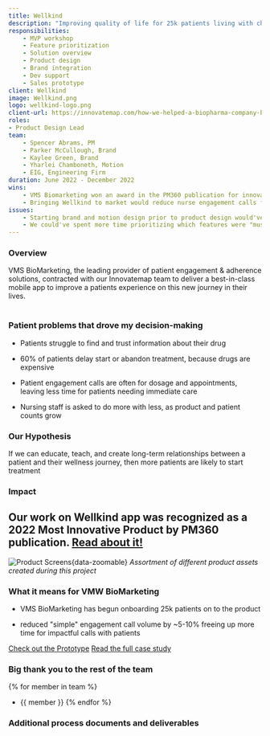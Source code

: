 ```yaml
---
title: Wellkind
description: "Improving quality of life for 25k patients living with chronic conditions"
responsibilities:
    - MVP workshop
    - Feature prioritization
    - Solution overview
    - Product design
    - Brand integration
    - Dev support
    - Sales prototype
client: Wellkind
image: Wellkind.png
logo: wellkind-logo.png
client-url: https://innovatemap.com/how-we-helped-a-biopharma-company-build-a-b2c-app-from-start-to-finish/
roles: 
- Product Design Lead
team: 
    - Spencer Abrams, PM
    - Parker McCullough, Brand
    - Kaylee Green, Brand
    - Yharlei Chamboneth, Motion
    - EIG, Engineering Firm
duration: June 2022 - December 2022
wins: 
    - VMS Biomarketing won an award in the PM360 publication for innovation in the App Category
    - Bringing Wellkind to market would reduce nurse engagement calls for simple questions by ~20% in a year 
issues:
    - Starting brand and motion design prior to product design would've reduced the total time it took to get the product live  
    - We could've spent more time prioritizing which features were "must-have" for patients. Ultimately they just want the best care, the app shouldn't slow that down. 
---
```

<section>

### Overview
VMS BioMarketing, the leading provider of patient engagement & adherence solutions, contracted with our Innovatemap team to deliver a best-in-class mobile app to improve a patients experience on this new journey in their lives.
<br/><br/>

### Patient problems that drove my decision-making
- Patients struggle to find and trust information about their drug

- 60% of patients delay start or abandon treatment, because drugs are expensive

- Patient engagement calls are often for dosage and appointments, leaving less time for patients needing immediate care

- Nursing staff is asked to do more with less, as product and patient counts grow
</section>
<section>

### Our Hypothesis 
If we can educate, teach, and create long-term relationships between a patient and their wellness journey, then more patients are likely to start treatment
</section>

<!-- <section>
The product manager and I led an MVP workshop to identify what VMS’s product strategy and goals were for the product.  With users and outcomes at the center of all decision-making, we identified and prioritized the features that will add the most value. Our output, a Solution Overview, focused on establishing a clear direction for the MVP and roadmap for our upcoming design work.

![Solution Overview](/assets/projects/wellkind/so.png){.wk-so data-zoomable}
*Prioritizing features that will benefit patients*

I designed product screens to support development as VMS brings the product to life, including concepts for onboarding, navigation, and consistent page structure. While in an ideal case, we'd have access to patients to test our solution, we used the VMS internal team and nurses on staff to advocate for the patients, be proactive about potential UX errors, provide guidance and ensure production was true to the vision.
</section> -->
<section>

### Impact 
## Our work on Wellkind app was recognized as a 2022 Most Innovative Product by PM360 publication. [Read about it!](https://www.pm360online.com/pm360-2022-innovative-product-wellkind-from-vms-biomarketing/)

![Product Screens](/assets/projects/wellkind/Product-Screens.png){data-zoomable}
*Assortment of different product assets created during this project*





### What it means for VMW BioMarketing
- VMS BioMarketing has begun onboarding 25k patients on to the product

- reduced "simple" engagement call volume by ~5-10% freeing up more time for impactful calls with patients

<a class="button-inverse" href="https://www.figma.com/proto/l0vp9RNpa1m4beIwrxW5FV/%F0%9F%92%8A-Wellkind---Mobile-App-(EIG-Hand-off)?page-id=54303%3A90879&type=design&node-id=55997-195527&viewport=727%2C1934%2C0.18&t=JzRnKm8bs2nsHfqj-8&scaling=min-zoom&starting-point-node-id=55997%3A195677&hide-ui=1" target="_blank">Check out the Prototype</a>
<a class="button-inverse" href="{{ client-url }}" target="_blank">Read the full case study</a>
</section>
<section>

### Big thank you to the rest of the team
{% for member in team %}
- {{ member }}
{% endfor %}
</section>

<section>

### Additional process documents and deliverables
<div class="image-grid">
    <div class="column">
        <img src="/assets/projects/wellkind/PriorityMatrix.png" alt="" data-zoomable class="bg-fill" />
        <img src="/assets/projects/wellkind/so.png" alt="" data-zoomable class="bg-fill"/>
        <img src="/assets/projects/wellkind/Progressive.gif" alt="" data-zoomable/>
    </div>
    <div class="column">
        <img src="/assets/projects/wellkind/blockframes.png" alt="" data-zoomable />
        <img src="/assets/projects/wellkind/onboarding.gif" alt="" data-zoomable />
        <img src="/assets/projects/wellkind/confidence.png" alt="" data-zoomable class="bg-fill"/>        
    </div>
    <div class="column">
        <img src="/assets/projects/wellkind/faq.png" alt="" data-zoomable class="bg-fill"/>   
        <img src="/assets/projects/wellkind/Notification.png" alt="" data-zoomable class="bg-fill"/>
    </div>
</div>

</section>
